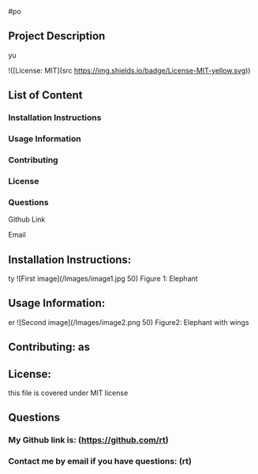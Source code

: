 
#po

## Project Description

yu 


!([License: MIT](src https://img.shields.io/badge/License-MIT-yellow.svg))


## List of Content
### Installation Instructions
### Usage Information
### Contributing
### License
### Questions
    
Github Link
    
Email

## Installation Instructions: 
ty
![First image](/Images/image1.jpg 50) 
Figure 1: Elephant 

## Usage Information: 
er
![Second image](/Images/image2.png 50) 
Figure2: Elephant with wings

## Contributing: as

## License: 

this file is covered under MIT license

## Questions
### My Github link is: (https://github.com/rt)
### Contact me by email if you have questions: (rt)
    